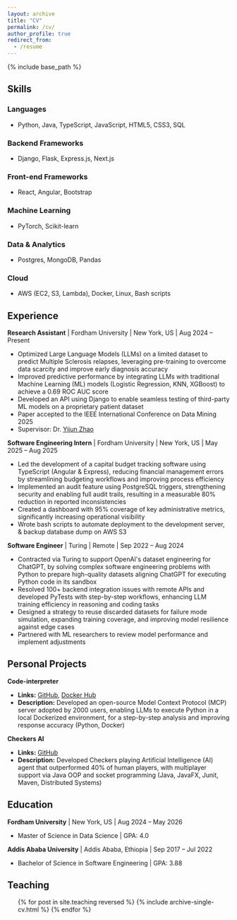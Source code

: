 ```yaml
---
layout: archive
title: "CV"
permalink: /cv/
author_profile: true
redirect_from:
  - /resume
---
```


{% include base_path %}

## Skills

### Languages
- Python, Java, TypeScript, JavaScript, HTML5, CSS3, SQL

### Backend Frameworks
- Django, Flask, Express.js, Next.js

### Front-end Frameworks
- React, Angular, Bootstrap

### Machine Learning
- PyTorch, Scikit-learn

### Data & Analytics
- Postgres, MongoDB, Pandas

### Cloud
- AWS (EC2, S3, Lambda), Docker, Linux, Bash scripts

## Experience

**Research Assistant** | Fordham University | New York, US | Aug 2024 – Present
- Optimized Large Language Models (LLMs) on a limited dataset to predict Multiple Sclerosis relapses, leveraging pre-training to overcome data scarcity and improve early diagnosis accuracy
- Improved predictive performance by integrating LLMs with traditional Machine Learning (ML) models (Logistic Regression, KNN, XGBoost) to achieve a 0.69 ROC AUC score
- Developed an API using Django to enable seamless testing of third-party ML models on a proprietary patient dataset
- Paper accepted to the IEEE International Conference on Data Mining 2025
- Supervisor: Dr. [Yijun Zhao](https://storm.cis.fordham.edu/~yzhao/)

**Software Engineering Intern** | Fordham University | New York, US | May 2025 – Aug 2025
- Led the development of a capital budget tracking software using TypeScript (Angular & Express), reducing financial management errors by streamlining budgeting workflows and improving process efficiency
- Implemented an audit feature using PostgreSQL triggers, strengthening security and enabling full audit trails, resulting in a measurable 80% reduction in reported inconsistencies
- Created a dashboard with 95% coverage of key administrative metrics, significantly increasing operational visibility
- Wrote bash scripts to automate deployment to the development server, & backup database dump on AWS S3

**Software Engineer** | Turing | Remote | Sep 2022 – Aug 2024
- Contracted via Turing to support OpenAI's dataset engineering for ChatGPT, by solving complex software engineering problems with Python to prepare high-quality datasets aligning ChatGPT for executing Python code in its sandbox
- Resolved 100+ backend integration issues with remote APIs and developed PyTests with step-by-step workflows, enhancing LLM training efficiency in reasoning and coding tasks
- Designed a strategy to reuse discarded datasets for failure mode simulation, expanding training coverage, and improving model resilience against edge cases
- Partnered with ML researchers to review model performance and implement adjustments

## Personal Projects

**Code-interpreter**
- **Links:** [GitHub](https://github.com/akuadane/mcp-code-interpreter), [Docker Hub](https://hub.docker.com/mcp/server/mcp-code-interpreter/overview)
- **Description:** Developed an open-source Model Context Protocol (MCP) server adopted by 2000 users, enabling LLMs to execute Python in a local Dockerized environment, for a step-by-step analysis and improving response accuracy (Python, Docker)

**Checkers AI**
- **Links:** [GitHub](https://github.com/akuadane/Checkers-AI)
- **Description:** Developed Checkers playing Artificial Intelligence (AI) agent that outperformed 40% of human players, with multiplayer support via Java OOP and socket programming (Java, JavaFX, Junit, Maven, Distributed Systems)

## Education

**Fordham University** | New York, US | Aug 2024 – May 2026
- Master of Science in Data Science | GPA: 4.0

**Addis Ababa University** | Addis Ababa, Ethiopia | Sep 2017 – Jul 2022
- Bachelor of Science in Software Engineering | GPA: 3.88

## Teaching
<ul>{% for post in site.teaching reversed %}
  {% include archive-single-cv.html %}
{% endfor %}</ul>